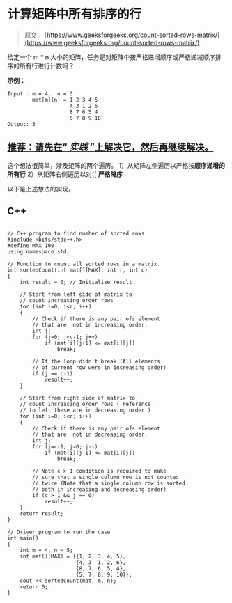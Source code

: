 # 计算矩阵中所有排序的行

> 原文： [https://www.geeksforgeeks.org/count-sorted-rows-matrix/](https://www.geeksforgeeks.org/count-sorted-rows-matrix/)

给定一个 m * n 大小的矩阵，任务是对矩阵中按严格递增顺序或严格递减顺序排序的所有行进行计数吗？

**示例：**

```
Input : m = 4,  n = 5
        mat[m][n] = 1 2 3 4 5
                    4 3 1 2 6
                    8 7 6 5 4
                    5 7 8 9 10
Output: 3 

```

## [推荐：请先在“ ***<u>实践</u>*** ”上解决它，然后再继续解决。](https://practice.geeksforgeeks.org/problems/count-sorted-rows/0)

这个想法很简单，涉及矩阵的两个遍历。
1）从矩阵左侧遍历以严格按**顺序递增的所有行**
2）从矩阵右侧遍历以对[[ **严格降序**

以下是上述想法的实现。

## C++ 

```

// C++ program to find number of sorted rows 
#include <bits/stdc++.h> 
#define MAX 100 
using namespace std; 

// Function to count all sorted rows in a matrix 
int sortedCount(int mat[][MAX], int r, int c) 
{ 
    int result = 0; // Initialize result 

    // Start from left side of matrix to 
    // count increasing order rows 
    for (int i=0; i<r; i++) 
    { 
        // Check if there is any pair ofs element 
        // that are  not in increasing order. 
        int j; 
        for (j=0; j<c-1; j++) 
            if (mat[i][j+1] <= mat[i][j]) 
                break; 

        // If the loop didn't break (All elements 
        // of current row were in increasing order) 
        if (j == c-1) 
            result++; 
    } 

    // Start from right side of matrix to 
    // count increasing order rows ( reference 
    // to left these are in decreasing order ) 
    for (int i=0; i<r; i++) 
    { 
        // Check if there is any pair ofs element 
        // that are  not in decreasing order. 
        int j; 
        for (j=c-1; j>0; j--) 
            if (mat[i][j-1] <= mat[i][j]) 
                break; 

        // Note c > 1 condition is required to make 
        // sure that a single column row is not counted 
        // twice (Note that a single column row is sorted 
        // both in increasing and decreasing order)  
        if (c > 1 && j == 0) 
            result++; 
    } 
    return result; 
} 

// Driver program to run the case 
int main() 
{ 
    int m = 4, n = 5; 
    int mat[][MAX] = {{1, 2, 3, 4, 5}, 
                      {4, 3, 1, 2, 6}, 
                      {8, 7, 6, 5, 4}, 
                      {5, 7, 8, 9, 10}}; 
    cout << sortedCount(mat, m, n); 
    return 0; 
} 

```